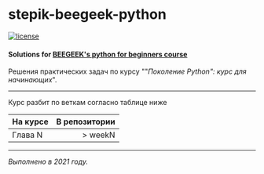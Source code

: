 # stepik-beegeek-python
[![license](https://img.shields.io/github/license/mashape/apistatus.svg?style=flat-square)](http://opensource.org/licenses/MIT)
#### Solutions for [BEEGEEK's python for beginners course](https://stepik.org/course/58852/syllabus)
Решения практических задач по курсу ""*Поколение Python": курс для начинающих*".
____
Курс разбит по веткам согласно таблице ниже

| На курсе | В репозитории  |
|----------------|----------------:|
| Глава N | > weekN|


____
*Выполнено в 2021 году.*